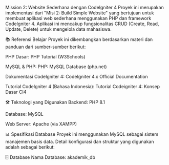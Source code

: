 Mission 2: Website Sederhana dengan CodeIgniter 4
Proyek ini merupakan implementasi dari "Misi 2: Build Simple Website" yang bertujuan untuk membuat aplikasi web sederhana menggunakan PHP dan framework CodeIgniter 4. Aplikasi ini mencakup fungsionalitas CRUD (Create, Read, Update, Delete) untuk mengelola data mahasiswa.

📚 Referensi Belajar
Proyek ini dikembangkan berdasarkan materi dan panduan dari sumber-sumber berikut:

PHP Dasar: PHP Tutorial (W3Schools)

MySQL & PHP: PHP: MySQL Database (php.net)

Dokumentasi CodeIgniter 4: CodeIgniter 4.x Official Documentation

Tutorial CodeIgniter 4 (Bahasa Indonesia): Tutorial Codeigniter 4: Konsep Dasar CI4

🛠️ Teknologi yang Digunakan
Backend: PHP 8.1

Database: MySQL

Web Server: Apache (via XAMPP)

📊 Spesifikasi Database
Proyek ini menggunakan MySQL sebagai sistem manajemen basis data. Detail konfigurasi dan struktur yang digunakan adalah sebagai berikut:

🗄️ Database
Nama Database: akademik_db

